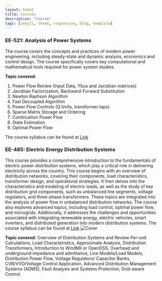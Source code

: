 ```yaml
---
layout: home2
title: Courses
description: "Course"
tags: [Jekyll, theme, responsive, blog, template]
---
```

### EE-521: Analysis of Power Systems
The course covers the concepts and practices of modern power engineering, including steady-state and dynamic analysis, economics and control design. The course specifically covers key computational and mathematical tools required for power system studies. 

**Topic covered:**
1.	Power Flow Review (Input Data, Ybus and Jacobian matrices)
2.	Jacobian Factorization, Backward-Forward Substitution
3.	Newton Raphson Algorithm
4.	Fast Decoupled Algorithm
5.	Power Flow Controls (Q limits, transformer taps)
6.	Sparse Matrix Storage and Ordering
7.	Continuation Power Flow
8.	State Estimation
9.	Optimal Power Flow
    
The course syllabus can be found at [Link](https://esic.wsu.edu/education/curriculum/)


### EE-485: Electric Energy Distribution Systems
This course provides a comprehensive introduction to the fundamentals of electric power distribution systems, which play a critical role in delivering electricity across the country. This course begins with an overview of distribution networks, covering their components, load characteristics, transformer design, and operational strategies. It then delves into the characteristics and modeling of electric loads, as well as the study of key distribution grid components, such as unbalanced line segments, voltage regulators, and three-phase transformers. These topics are integrated into the analysis of power flow in unbalanced distribution networks. The course also explores advanced topics, including load control, optimal power flow, and microgrids. Additionally, it addresses the challenges and opportunities associated with integrating renewable energy, electric vehicles, smart inverters, and distributed generation into modern distribution systems. The course syllabus can be found at [Link](https://catalog.wsu.edu/General/Courses/BySubject/E_E)
![Cover](https://github.com/user-attachments/assets/bc7d6b17-e73e-41e7-aba4-d0d10a82bb4b)

**Topic covered:**
Overview of Distribution Systems and Review Per-unit Calculations, 
Load Characteristics,
Approximate Analysis, 
Distribution Transformers,
Introduction to WindMil or OpenDSS,
Overhead and underground impedance and admittance,
Line Models/Load Models,
Distribution Power Flow,
Voltage Regulators/ Capacitor Banks,
CVR/VVO/Voltage Control Application,
Advanced Distribution Management Systems (ADMS), 
Fault Analysis and Systems Protection, 
Grid-aware Control.

